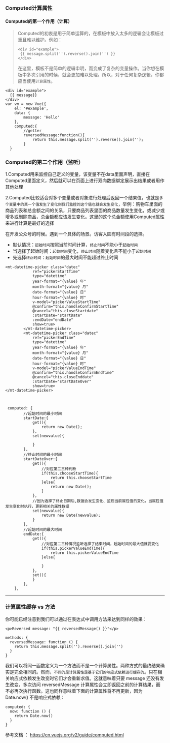 ### Computed计算属性  

#### Computed的第一个作用（计算）

>Computed的初衷是用于简单运算的，在模板中放入太多的逻辑会让模板过重且难以维护。例如：
>```
><div id="example">
>  {{ message.split('').reverse().join('') }}
></div>
>
>```
>在这里，模板不是简单的逻辑申明，而变成了复杂的变量操作。当你想在模板中多次引用的时候，就会更加难以处理。所以，对于任何复杂逻辑，你都应当使用`计算属性`。

```
<div id="example">
  {{ message}}
</div>
var vm = new Vue({
    el: '#example',
    data: {
        message: 'Hello'
    },
    computed:{
        //getter
        reversedMessage:function(){
            return this.message.split('').reverse().join('');
        }
  }
```  

### Computed的第二个作用（监听）
1.Computed用来监控自己定义的变量，该变量不在data里面声明，直接在Computed里面定义，然后就可以在页面上进行双向数据绑定展示出结果或者用作其他处理  

2.Computed比较适合对多个变量或者对象进行处理后返回一个结果值，也就是`多个变量中的某一个值发生了变化则我们监控的这个值也就会发生变化`，举例：购物车里面的商品列表和总金额之间的关系，只要商品列表里面的商品数量发生变化，或减少或增多或删除商品，总金额都应该发生变化。这里的这个总金额使用Computed属性来进行计算是最好的选择 

在开发公众号的时候。遇到一个具体的场景。访客入园有时间段的选择。  

* 默认情况：`起始时间`按照当前时间计算，`终止时间`不能小于`起始时间`
* 当选择了起始时间：`起始时间`变化，`终止时间`随着变化且不能小于`起始时间`
* 先选择`终止时间`：`起始时间`的最大时间不能超过终止时间

```
<mt-datetime-picker class="datec"
            ref="pickerStartTime" 
            type="datetime" 
            year-format="{value} 年"
            month-format="{value} 月"
            date-format="{value} 日"
            hour-format="{value} 时"
            v-model="pickerValueStartTime"
            @confirm="this.handleConfirmStartTime"
            @cancel="this.closeStartdate"
            :startDate="startDate"
            :endDate="endDate"
            show=true>
        </mt-datetime-picker>
        <mt-datetime-picker class="datec"
            ref="pickerEndTime" 
            type="datetime" 
            year-format="{value} 年"
            month-format="{value} 月"
            date-format="{value} 日"
            hour-format="{value} 时"
            v-model="pickerValueEndTime"
            @confirm="this.handleConfirmEndTime"
            @cancel="this.closeEnddate"
            :startDate="startDateOver"
            show=true>
</mt-datetime-picker>



 computed: {
        //起始时间的最小时间
        startDate:{
            get(){
                return new Date();
            },
            set(newvalue){
                
            }
        },
        //终止时间的最小时间
        startDateOver:{
            get(){
                //对应第二三种判断
                if(this.chooseStartTime){
                    return this.chooseStartTime
                }else{
                    return new Date();
                }
            },
            //因为选择了终止日期后,数据会发生变化、监视当前属性值的变化，当属性值发生变化时执行，更新相关的属性数据
            set(newvalue){
                return new Date(newvalue);
            }
        },
        //起始时间的最大时间
        endDate:{
            get(){
                //对应第二三种情况监听选择了结束时间，起始时间的最大值就要变化
                if(this.pickerValueEndTime){
                    return this.pickerValueEndTime
                }else{

                }
            },
            set(){
            }
        },
    },

```  

---

### 计算属性缓存 vs 方法
你可能已经注意到我们可以通过在表达式中调用方法来达到同样的效果：
```
<p>Reversed message: "{{ reversedMessage() }}"</p>
```

```
methods: {
  reversedMessage: function () {
    return this.message.split('').reverse().join('')
  }
}

```
我们可以将同一函数定义为一个方法而不是一个计算属性。两种方式的最终结果确实是完全相同的。然而，`不同的是计算属性是基于它们的响应式依赖进行缓存的`。只在相关响应式依赖发生改变时它们才会重新求值。这就意味着只要 message 还没有发生改变，多次访问 reversedMessage 计算属性会立即返回之前的计算结果，而不必再次执行函数。这也同样意味着下面的计算属性将不再更新，因为 Date.now() 不是响应式依赖：
```
computed: {
  now: function () {
    return Date.now()
  }
}
```

参考文档 ： https://cn.vuejs.org/v2/guide/computed.html